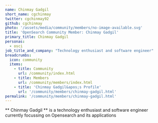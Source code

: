 ```yaml
---
name: Chinmay Gadgil
short_name: cgchinmay
twitter: cgchinmay92
github: cgchinmay
photo: '/assets/media/community/members/no-image-available.svg'
title: 'OpenSearch Community Member: Chinmay Gadgil'
primary_title: Chinmay Gadgil
personas:
  - osci
job_title_and_company: "Technology enthusiast and software engineer"
breadcrumbs:
  icon: community
  items:
    - title: Community
      url: /community/index.html
    - title: Members
      url: /community/members/index.html
    - title: 'Chinmay Gadgil&apos;s Profile'
      url: '/community/members/chinmay-gadgil.html'
permalink: '/community/members/chinmay-gadgil.html'
---
```

** Chinmay Gadgil ** is a technology enthusiast and software engineer currently focussing on Opensearch and its applications
